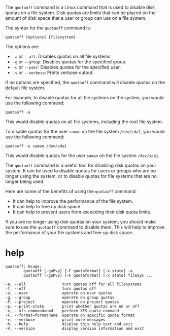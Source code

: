 The `quotaoff` command is a Linux command that is used to disable disk quotas on a file system. Disk quotas are limits that can be placed on the amount of disk space that a user or group can use on a file system.

The syntax for the `quotaoff` command is:

```
quotaoff [options] [filesystem]
```

The options are:

* `-a` or `--all`: Disables quotas on all file systems.
* `-g` or `--group`: Disables quotas for the specified group.
* `-u` or `--user`: Disables quotas for the specified user.
* `-v` or `--verbose`: Prints verbose output.

If no options are specified, the `quotaoff` command will disable quotas on the default file system.

For example, to disable quotas for all file systems on the system, you would use the following command:

```
quotaoff -a
```

This would disable quotas on all file systems, including the root file system.

To disable quotas for the user `saman` on the file system `/dev/sda1`, you would use the following command:

```
quotaoff -u saman /dev/sda1
```

This would disable quotas for the user `saman` on the file system `/dev/sda1`.

The `quotaoff` command is a useful tool for disabling disk quotas on your system. It can be used to disable quotas for users or groups who are no longer using the system, or to disable quotas for file systems that are no longer being used.

Here are some of the benefits of using the `quotaoff` command:

* It can help to improve the performance of the file system.
* It can help to free up disk space.
* It can help to prevent users from exceeding their disk quota limits.

If you are no longer using disk quotas on your system, you should make sure to use the `quotaoff` command to disable them. This will help to improve the performance of your file systems and free up disk space.




# help 

```
quotaoff: Usage:
        quotaoff [-guPvp] [-F quotaformat] [-x state] -a
        quotaoff [-guPvp] [-F quotaformat] [-x state] filesys ...

-a, --all                turn quotas off for all filesystems
-f, --off                turn quotas off
-u, --user               operate on user quotas
-g, --group              operate on group quotas
-P, --project            operate on project quotas
-p, --print-state        print whether quotas are on or off
-x, --xfs-command=cmd    perform XFS quota command
-F, --format=formatname  operate on specific quota format
-v, --verbose            print more messages
-h, --help               display this help text and exit
-V, --version            display version information and exit

```
